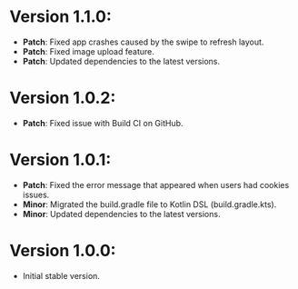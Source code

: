 # Version 1.1.0:
- **Patch**: Fixed app crashes caused by the swipe to refresh layout.
- **Patch**: Fixed image upload feature.
- **Patch**: Updated dependencies to the latest versions.

# Version 1.0.2:
- **Patch**: Fixed issue with Build CI on GitHub.

# Version 1.0.1:
- **Patch**: Fixed the error message that appeared when users had cookies issues.
- **Minor**: Migrated the build.gradle file to Kotlin DSL (build.gradle.kts).
- **Minor**: Updated dependencies to the latest versions.

# Version 1.0.0:
- Initial stable version.